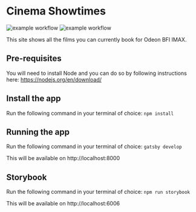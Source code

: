 # Cinema Showtimes

![example workflow](https://github.com/cinema-showtimes/cinema-showtimes.github.io/actions/workflows/main.yml/badge.svg)
![example workflow](https://github.com/cinema-showtimes/cinema-showtimes.github.io/actions/workflows/chromatic.yml/badge.svg)

This site shows all the films you can currently book for Odeon BFI IMAX.

## Pre-requisites

You will need to install Node and you can do so by following instructions here: https://nodejs.org/en/download/

## Install the app

Run the following command in your terminal of choice: `npm install`

## Running the app

Run the following command in your terminal of choice: `gatsby develop`

This will be available on http://localhost:8000

## Storybook

Run the following command in your terminal of choice: `npm run storybook`

This will be available on http://localhost:6006
